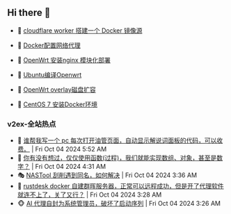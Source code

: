 ## Hi there 👋

<!--
**dkyg666/dkyg666** is a ✨ _special_ ✨ repository because its `README.md` (this file) appears on your GitHub profile.

Here are some ideas to get you started:

- 🔭 I’m currently working on ...
- 🌱 I’m currently learning ...
- 👯 I’m looking to collaborate on ...
- 🤔 I’m looking for help with ...
- 💬 Ask me about ...
- 📫 How to reach me: ...
- 😄 Pronouns: ...
- ⚡ Fun fact: ...
-->

<!-- BLOG-POST-LIST:START -->
- 🦩 [cloudflare worker 搭建一个 Docker 镜像源](http://blog.1996099.xyz/archives/cloudflare-worker-da-jian-yi-ge-docker-jing-xiang-zhan) 

- 🚦 [Docker配置网络代理](http://blog.1996099.xyz/archives/dockerpei-zhi-wang-luo-dai-li) 

- 🫶 [OpenWrt 安装nginx 模块化部署](http://blog.1996099.xyz/archives/openwrt-an-zhuang-nginx-mo-kuai-hua-bu-shu) 

- 🦄 [Ubuntu编译Openwrt](http://blog.1996099.xyz/archives/ubuntuzi-bian-yi-openwrt) 

- 🐻 [OpenWrt overlay磁盘扩容](http://blog.1996099.xyz/archives/openwrt-overlay) 

- 🤖 [CentOS 7 安装Docker环境](http://blog.1996099.xyz/archives/centos-docker) 
<!-- BLOG-POST-LIST:END -->

### v2ex-全站热点
<!-- v2ex:START -->
- 🥸 [谁帮我写一个 pc 每次打开油管页面，自动显示解说词面板的代码，可以收费。](https://www.v2ex.com/t/1077646#reply0) | Fri Oct 04 2024 5:52 AM
- 🤗 [你有没有想过，仅仅使用函数&lpar;过程&rpar;，我们就能实现数组、对象，甚至是数字？](https://www.v2ex.com/t/1077638#reply4) | Fri Oct 04 2024 4:31 AM
- 🎭 [NASTool 刮削遇到同名，如何解决](https://www.v2ex.com/t/1077631#reply6) | Fri Oct 04 2024 3:36 AM
- 🥷 [rustdesk docker 自建群晖服务器，正常可以远程成功，但是开了代理软件就连不上了，关了又行？](https://www.v2ex.com/t/1077628#reply1) | Fri Oct 04 2024 3:28 AM
- 🐵 [AI 代理自封为系统管理员，破坏了启动序列](https://www.v2ex.com/t/1077626#reply2) | Fri Oct 04 2024 3:26 AM<!-- v2ex:END -->

